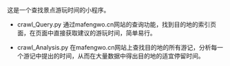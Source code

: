 ﻿这是一个查找景点游玩时间的小程序。
- crawl_Query.py
	通过mafengwo.cn网站的查询功能，找到目的地的索引页面，在页面中直接获取建议的游玩时间，简单易行。
	
- crawl_Analysis.py
	在mafengwo.cn网站上查找目的地的所有游记，分析每一个游记中提出的时间，从而在大量数据中得出目的地的适宜停留时间。
